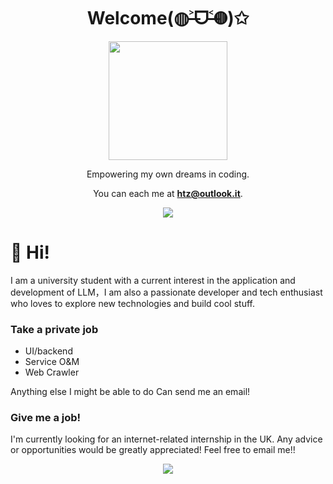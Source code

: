 <a name="readme-top"></a>

<div align="center">
  <h1>Welcome(◍˃̶ᗜ˂̶◍)✩</h1>
</div>
<div align="center">
<picture>
<!--   <source media="(prefers-color-scheme: dark)" srcset="https://avatars.githubusercontent.com/u/60097976?s=400&u=46206cff80830b3e6e2d04154b9c75a0a156c056&v=4"> -->
  <img height="190" src="https://github.com/user-attachments/assets/13204bf9-a5e8-4d71-9099-71b39dca7023">
<!--   ![5491727620673_ pic](https://github.com/user-attachments/assets/13204bf9-a5e8-4d71-9099-71b39dca7023) -->

  </picture>

<p>Empowering my own dreams in coding.</p>

You can each me at 
**htz@outlook.it**.

![](https://raw.githubusercontent.com/andreasbm/readme/master/assets/lines/rainbow.png)

</div>

<!--
[![Typing SVG](https://readme-typing-svg.demolab.com?font=Fira+Code&pause=1000&width=435&lines=Coding+as+art+%2C+keep+learning+;Never+give+up+your+dreams;Keep+yourself+updated)](https://git.io/typing-svg)
-->

# 🎉 Hi!
I am a university student with a current interest in the application and development of LLM，I am also a passionate developer and tech enthusiast who loves to explore new technologies and build cool stuff.

### Take a private job
- UI/backend
- Service O&M
- Web Crawler
  
Anything else I might be able to do
Can send me an email!

### Give me a job!
I'm currently looking for an internet-related internship in the UK. Any advice or opportunities would be greatly appreciated!
Feel free to email me!!

<p align="center">
  <a href="https://skillicons.dev">
    <img src="https://skillicons.dev/icons?i=apple,azure,bash,bun,cpp,c,git,fastapi,nextjs,docker,anaconda,linux,py,ubuntu,go" />
  </a>
</p>


<!-- LINK GROUP -->
[github-link]: https://github.com/lobehub
[github-star]: https://img.shields.io/github/stars/lobehub?color=ffcb47&labelColor=black&style=flat-square&logo=github
[vercel-link]: https://chat.tzpro.xyz
[vercel-shield]: https://img.shields.io/website?down_message=offline&label=chatbot&labelColor=black&logo=vercel&style=flat-square&up_message=online&url=https%3A%2F%2Fchat.tzpro.xyz

<!-- ![Anurag's GitHub stats](https://github-readme-stats.vercel.app/api?username=binaryyuki&count_private=true&theme=radical) -->

